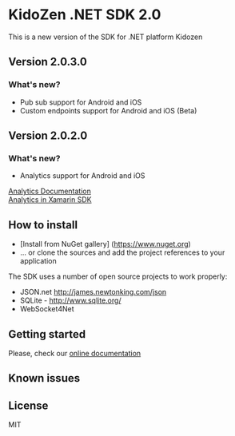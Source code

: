 # KidoZen .NET SDK 2.0
This is a new version of the SDK for .NET platform Kidozen 

## Version 2.0.3.0
### What's new?
- Pub sub support for Android and iOS
- Custom endpoints support for Android and iOS (Beta)

## Version 2.0.2.0
### What's new?
- Analytics support for Android and iOS
 
[Analytics Documentation](http://docs.kidozen.com/analytics/)  
[Analytics in Xamarin SDK](http://docs.kidozen.com/analytics-in-xamarin-sdk/)

## How to install
 - [Install from NuGet gallery] (https://www.nuget.org) 
 - ... or clone the sources and add the project references to your application
  
The SDK uses a number of open source projects to work properly:

* JSON.net http://james.newtonking.com/json
* SQLite - http://www.sqlite.org/
* WebSocket4Net


## Getting started 
Please, check our [online documentation](http://docs.kidozen.com/)  

## Known issues

License
----

MIT

